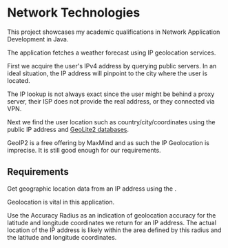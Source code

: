 # Network Technologies

This project showcases my academic qualifications in Network Application Development in Java.

The application fetches a weather forecast using IP geolocation services.

First we acquire the user's IPv4 address by querying public servers.
In an ideal situation, the IP address will pinpoint to the city where the user is located.

The IP lookup is not always exact since the user might be behind a proxy server, their ISP
does not provide the real address, or they connected via VPN.

Next we find the user location such as country/city/coordinates using the public IP address
and [GeoLite2 databases](https://dev.maxmind.com/geoip/geolite2-free-geolocation-data).

GeoIP2 is a free offering by MaxMind and as such the IP Geolocation is imprecise.
It is still good enough for our requirements.

## Requirements

Get geographic location data from an IP address using the .

Geolocation is vital in this application.

Use the Accuracy Radius as an indication of geolocation accuracy for the latitude and longitude coordinates we return
for an IP address. The actual location of the IP address is likely within the area defined by this radius and the
latitude and longitude coordinates.